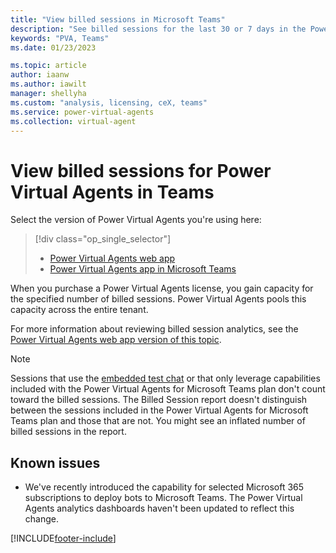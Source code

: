 ```yaml
---
title: "View billed sessions in Microsoft Teams"
description: "See billed sessions for the last 30 or 7 days in the Power Virtual Agents app in Microsoft Teams."
keywords: "PVA, Teams"
ms.date: 01/23/2023

ms.topic: article
author: iaanw
ms.author: iawilt
manager: shellyha
ms.custom: "analysis, licensing, ceX, teams"
ms.service: power-virtual-agents
ms.collection: virtual-agent
---
```


# View billed sessions for Power Virtual Agents in Teams

Select the version of Power Virtual Agents you're using here:

> [!div class="op_single_selector"]
>
> - [Power Virtual Agents web app](../analytics-billed-sessions.md)
> - [Power Virtual Agents app in Microsoft Teams](analytics-billed-sessions-teams.md)

When you purchase a Power Virtual Agents license, you gain capacity for the specified number of billed sessions. Power Virtual Agents pools this capacity across the entire tenant.

For more information about reviewing billed session analytics, see the [Power Virtual Agents web app version of this topic](../analytics-billed-sessions.md).

> [!NOTE]
> Sessions that use the [embedded test chat](authoring-test-bot-teams.md) or that only leverage capabilities included with the Power Virtual Agents for Microsoft Teams plan don't count toward the billed sessions.
> The Billed Session report doesn't distinguish between the sessions included in the Power Virtual Agents for Microsoft Teams plan and those that are not. You might see an inflated number of billed sessions in the report.

## Known issues

- We've recently introduced the capability for selected Microsoft 365 subscriptions to deploy bots to Microsoft Teams. The Power Virtual Agents analytics dashboards haven't been updated to reflect this change.

[!INCLUDE[footer-include](../includes/footer-banner.md)]
